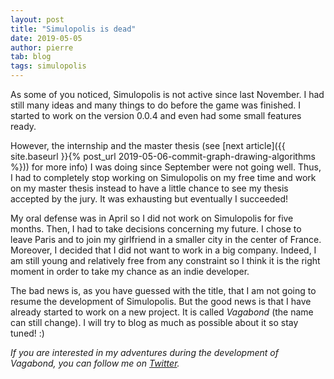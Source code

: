 ```yaml
---
layout: post
title: "Simulopolis is dead"
date: 2019-05-05
author: pierre
tab: blog
tags: simulopolis
---
```


As some of you noticed, Simulopolis is not active since last November. I had still many ideas and many things to do before the game was finished. I started to work on the version 0.0.4 and even had some small features ready.

However, the internship and the master thesis (see [next article]({{ site.baseurl }}{% post_url 2019-05-06-commit-graph-drawing-algorithms %})) for more info) I was doing since September were not going well. Thus, I had to completely stop working on Simulopolis on my free time and work on my master thesis instead to have a little chance to see my thesis accepted by the jury. It was exhausting but eventually I succeeded!

My oral defense was in April so I did not work on Simulopolis for five months. Then, I had to take decisions concerning my future. I chose to leave Paris and to join my girlfriend in a smaller city in the center of France. Moreover, I decided that I did not want to work in a big company. Indeed, I am still young and relatively free from any constraint so I think it is the right moment in order to take my chance as an indie developer.

The bad news is, as you have guessed with the title, that I am not going to resume the development of Simulopolis. But the good news is that I have already started to work on a new project. It is called *Vagabond* (the name can still change). I will try to blog as much as possible about it so stay tuned! :)

<!--more-->

*If you are interested in my adventures during the development of Vagabond, you can follow me on [Twitter](https://twitter.com/PierreVigier).*